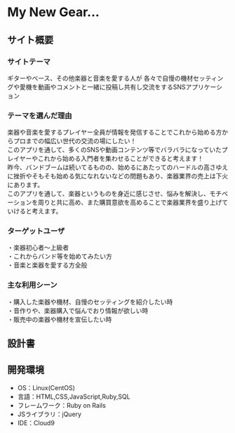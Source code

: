 #  My New Gear...
## サイト概要
### サイトテーマ
 ギターやベース、その他楽器と音楽を愛する人が
 各々で自慢の機材セッティングや愛機を動画やコメントと一緒に投稿し共有し交流をするSNSアプリケーション

### テーマを選んだ理由
  楽器や音楽を愛するプレイヤー全員が情報を発信することでこれから始める方からプロまでの幅広い世代の交流の場にしたい！</br>
  このアプリを通して、多くのSNSや動画コンテンツ等でバラバラになっていたプレイヤーやこれから始める入門者を集わせることができると考えます！</br>
  昨今、バンドブームは続いてるものの、始めるにあたってのハードルの高さゆえに挫折やそもそも始める気になれないなどの問題もあり、楽器業界の売上は下火にあります。</br>
  このアプリを通して、楽器というものを身近に感じさせ、悩みを解決し、モチベーションを周りと共に高め、また購買意欲を高めることで楽器業界を盛り上げていけると考えます。

### ターゲットユーザ
・楽器初心者～上級者</br>
・これからバンド等を始めてみたい方</br>
・音楽と楽器を愛する方全般

### 主な利用シーン
・購入した楽器や機材、自慢のセッティングを紹介したい時</br>
・音作りや、楽器購入で悩んでおり情報が欲しい時</br>
・販売中の楽器や機材を宣伝したい時</br>
## 設計書
## 開発環境
- OS：Linux(CentOS)
- 言語：HTML,CSS,JavaScript,Ruby,SQL
- フレームワーク：Ruby on Rails
- JSライブラリ：jQuery
- IDE：Cloud9

